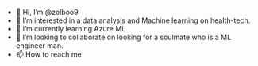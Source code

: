 - 👋 Hi, I’m @zolboo9
- 👀 I’m interested in a data analysis and Machine learning on health-tech.
- 🌱 I’m currently learning Azure ML 
- 💞️ I’m looking to collaborate on looking for a soulmate who is a ML engineer man. 
- 📫 How to reach me 

<!---
zolboo9/zolboo9 is a ✨ special ✨ repository because its `README.md` (this file) appears on your GitHub profile.
You can click the Preview link to take a look at your changes.
--->
